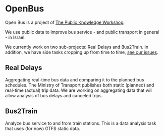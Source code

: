 # OpenBus

Open Bus is a project of [The Public Knowledge Workshop](http://http://www.hasadna.org.il). 

We use public data to improve bus service - and public transport in general - in Israel.

We currently work on two sub-projects: Real Delays and Bus2Train. In addition, we have side tasks cropping up from time to time, [see our issues](<https://github.com/hasadna/open-bus/issues>).

## Real Delays
Aggregating real-time bus data and comparing it to the planned bus schedules. The Ministry of Transport publishes both static (planned)  and real-time (actual) trip data. We are working on aggregating data that will allow analysis of bus delays and canceled trips. 


## Bus2Train
Analyze bus service to and from train stations. This is a data analysis task that uses (for now) GTFS static data.  
